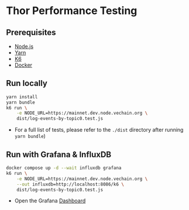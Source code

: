 # Thor Performance Testing

## Prerequisites

- [Node.js](https://nodejs.org/en/download/)
- [Yarn](https://yarnpkg.com/en/docs/install)
- [K6](https://k6.io/docs/getting-started/installation/)
- [Docker](https://docs.docker.com/get-docker/)

## Run locally

```bash
yarn install
yarn bundle
k6 run \
    -e NODE_URL=https://mainnet.dev.node.vechain.org \
    dist/log-events-by-topic0.test.js
```

- For a full list of tests, please refer to the `./dist` directory after running `yarn bundle`)

## Run with Grafana & InfluxDB

```bash
docker compose up -d --wait influxdb grafana
k6 run \
    -e NODE_URL=https://mainnet.dev.node.vechain.org \
    --out influxdb=http://localhost:8086/k6 \
    dist/log-events-by-topic0.test.js
```

- Open the Grafana [Dashboard](http://localhost:3000/d/GlqvWKLVk/k6-load-testing-results?orgId=1&refresh=5s&from=now-5m&to=now)

